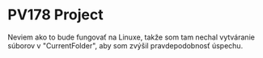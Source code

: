 # PV178 Project

Neviem ako to bude fungovať na Linuxe, takže som tam nechal vytváranie súborov v "CurrentFolder", aby som zvýšil pravdepodobnosť úspechu.